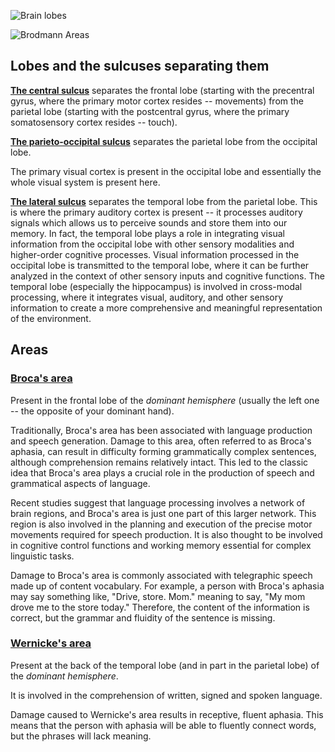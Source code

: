 ![Brain lobes](https://upload.wikimedia.org/wikipedia/commons/thumb/9/9f/Brainlobes.svg/1280px-Brainlobes.svg.png)

![Brodmann Areas](https://upload.wikimedia.org/wikipedia/commons/thumb/4/44/1307_Brodmann_Areas.jpg/1920px-1307_Brodmann_Areas.jpg)

## Lobes and the sulcuses separating them

[__The central sulcus__](https://en.wikipedia.org/wiki/Central_sulcus) separates
the frontal lobe (starting with the precentral gyrus, where the primary motor
cortex resides -- movements) from the parietal lobe (starting with the
postcentral gyrus, where the primary somatosensory cortex resides -- touch).

[__The parieto-occipital sulcus__](https://en.wikipedia.org/wiki/Parieto-occipital_sulcus)
separates the parietal lobe from the occipital lobe. 

The primary visual cortex is present in the occipital lobe and essentially the
whole visual system is present here.

[__The lateral sulcus__](https://en.wikipedia.org/wiki/Lateral_sulcus) separates the
temporal lobe from the parietal lobe. This is where the primary auditory cortex
is present -- it processes auditory signals which allows us to perceive sounds
and store them into our memory. In fact, the temporal lobe plays a role in
integrating visual information from the occipital lobe with other sensory
modalities and higher-order cognitive processes. Visual information processed in
the occipital lobe is transmitted to the temporal lobe, where it can be further
analyzed in the context of other sensory inputs and cognitive functions. The
temporal lobe (especially the hippocampus) is involved in cross-modal processing,
where it integrates visual, auditory, and other sensory information to create a
more comprehensive and meaningful representation of the environment.

## Areas

### [Broca's area](https://en.wikipedia.org/wiki/Broca%27s_area)

Present in the frontal lobe of the _dominant hemisphere_ (usually the left one
-- the opposite of your dominant hand).

Traditionally, Broca's area has been associated with language production and
speech generation. Damage to this area, often referred to as Broca's aphasia,
can result in difficulty forming grammatically complex sentences, although
comprehension remains relatively intact. This led to the classic idea that
Broca's area plays a crucial role in the production of speech and grammatical
aspects of language.

Recent studies suggest that language processing involves a network of brain
regions, and Broca's area is just one part of this larger network. This region
is also involved in the planning and execution of the precise motor movements
required for speech production. It is also thought to be involved in cognitive
control functions and working memory essential for complex linguistic tasks.

Damage to Broca's area is commonly associated with telegraphic speech made up
of content vocabulary. For example, a person with Broca's aphasia may say
something like, "Drive, store. Mom." meaning to say, "My mom drove me to the
store today." Therefore, the content of the information is correct, but the
grammar and fluidity of the sentence is missing.

### [Wernicke's area](https://en.wikipedia.org/wiki/Wernicke%27s_area)

Present at the back of the temporal lobe (and in part in the parietal lobe) of 
the _dominant hemisphere_.

It is involved in the comprehension of written, signed and spoken language.

Damage caused to Wernicke's area results in receptive, fluent aphasia. This
means that the person with aphasia will be able to fluently connect words, but
the phrases will lack meaning.
